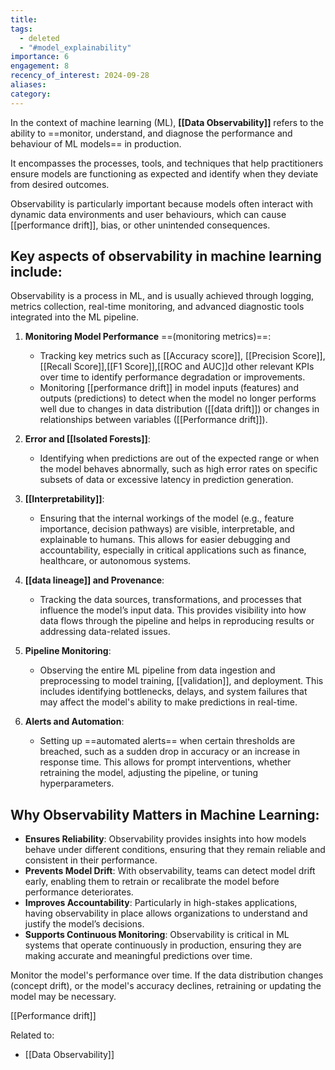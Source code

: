 ```yaml
---
title: 
tags:
  - deleted
  - "#model_explainability"
importance: 6
engagement: 8
recency_of_interest: 2024-09-28
aliases: 
category:
---
```

In the context of machine learning (ML), **[[Data Observability]]** refers to the ability to ==monitor, understand, and diagnose the performance and behaviour of ML models== in production. 

It encompasses the processes, tools, and techniques that help practitioners ensure models are functioning as expected and identify when they deviate from desired outcomes. 

Observability is particularly important because models often interact with dynamic data environments and user behaviours, which can cause [[performance drift]], bias, or other unintended consequences.

## Key aspects of **observability in machine learning** include:

Observability is a process in ML, and is usually achieved through logging, metrics collection, real-time monitoring, and advanced diagnostic tools integrated into the ML pipeline.

1. **Monitoring Model Performance** ==(monitoring metrics)==:
   - Tracking key metrics such as [[Accuracy score]], [[Precision Score]],[[Recall Score]],[[F1 Score]],[[ROC and AUC]]d other relevant KPIs over time to identify performance degradation or improvements.
   - Monitoring [[performance drift]] in model inputs (features) and outputs (predictions) to detect when the model no longer performs well due to changes in data distribution ([[data drift]]) or changes in relationships between variables ([[Performance drift]]).

2. **Error and [[Isolated Forests]]**:
   - Identifying when predictions are out of the expected range or when the model behaves abnormally, such as high error rates on specific subsets of data or excessive latency in prediction generation.
   
3. **[[Interpretability]]**:
   - Ensuring that the internal workings of the model (e.g., feature importance, decision pathways) are visible, interpretable, and explainable to humans. This allows for easier debugging and accountability, especially in critical applications such as finance, healthcare, or autonomous systems.

4. **[[data lineage]] and Provenance**:
   - Tracking the data sources, transformations, and processes that influence the model’s input data. This provides visibility into how data flows through the pipeline and helps in reproducing results or addressing data-related issues.

5. **Pipeline Monitoring**:
   - Observing the entire ML pipeline from data ingestion and preprocessing to model training, [[validation]], and deployment. This includes identifying bottlenecks, delays, and system failures that may affect the model's ability to make predictions in real-time.

6. **Alerts and Automation**:
   - Setting up ==automated alerts== when certain thresholds are breached, such as a sudden drop in accuracy or an increase in response time. This allows for prompt interventions, whether retraining the model, adjusting the pipeline, or tuning hyperparameters.

## Why Observability Matters in Machine Learning:
- **Ensures Reliability**: Observability provides insights into how models behave under different conditions, ensuring that they remain reliable and consistent in their performance.
- **Prevents Model Drift**: With observability, teams can detect model drift early, enabling them to retrain or recalibrate the model before performance deteriorates.
- **Improves Accountability**: Particularly in high-stakes applications, having observability in place allows organizations to understand and justify the model’s decisions.
- **Supports Continuous Monitoring**: Observability is critical in ML systems that operate continuously in production, ensuring they are making accurate and meaningful predictions over time.

Monitor the model's performance over time. If the data distribution changes (concept drift), or the model's accuracy declines, retraining or updating the model may be necessary.

[[Performance drift]]

Related to:
- [[Data Observability]]
